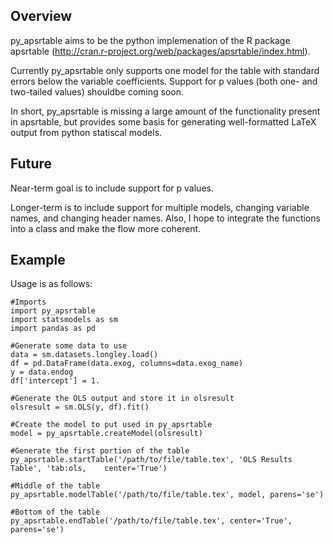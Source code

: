 Overview
--------

py_apsrtable aims to be the python implemenation of the R package apsrtable (http://cran.r-project.org/web/packages/apsrtable/index.html).

Currently py_apsrtable only supports one model for the table with standard errors below the variable coefficients. Support for p values (both one- and two-tailed values) shouldbe coming soon. 

In short, py_apsrtable is missing a large amount of the functionality present in apsrtable, but provides some basis for generating well-formatted LaTeX output from python statiscal models.

Future
------

Near-term goal is to include support for p values.

Longer-term is to include support for multiple models, changing variable names, and changing header names. Also, I hope to integrate the functions into a class and make the flow more coherent.

Example
-------

Usage is as follows:
    
    #Imports
    import py_apsrtable
    import statsmodels as sm
    import pandas as pd

    #Generate some data to use
    data = sm.datasets.longley.load()
    df = pd.DataFrame(data.exog, columns=data.exog_name)
    y = data.endog
    df['intercept'] = 1.

    #Generate the OLS output and store it in olsresult
    olsresult = sm.OLS(y, df).fit()

    #Create the model to put used in py_apsrtable
    model = py_apsrtable.createModel(olsresult)

    #Generate the first portion of the table
    py_apsrtable.startTable('/path/to/file/table.tex', 'OLS Results Table', 'tab:ols,    center='True')

    #Middle of the table
    py_apsrtable.modelTable('/path/to/file/table.tex', model, parens='se')

    #Bottom of the table
    py_apsrtable.endTable('/path/to/file/table.tex', center='True', parens='se')


